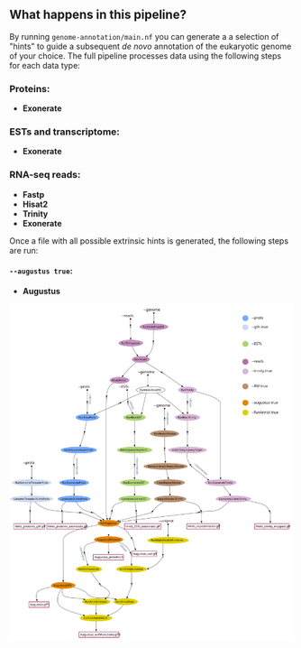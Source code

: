 ## What happens in this pipeline?
By running `genome-annotation/main.nf` you can generate a a selection of "hints" to guide a subsequent *de novo* annotation of the eukaryotic genome of your choice.
The full pipeline processes data using the following steps for each data type: 

### Proteins:
* **Exonerate**

### ESTs and transcriptome: 
* **Exonerate**

### RNA-seq reads: 
* **Fastp**
* **Hisat2**
* **Trinity** 
* **Exonerate** 

Once a file with all possible extrinsic hints is generated, the following steps are run:

#### `--augustus true`:
* **Augustus** 

![](../images/genome-annotation_dag_mod.svg) 
